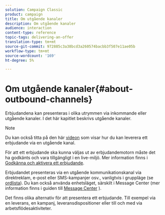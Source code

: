 ```yaml
---
solution: Campaign Classic
product: campaign
title: Om utgående kanaler
description: Om utgående kanaler
audience: interaction
content-type: reference
topic-tags: delivering-an-offer
translation-type: tm+mt
source-git-commit: 972885c3a38bcd3a260574bacbb3f507e11ae05b
workflow-type: tm+mt
source-wordcount: '169'
ht-degree: 5%

---
```



# Om utgående kanaler{#about-outbound-channels}

Erbjudandena kan presenteras i olika utrymmen via inkommande eller utgående kanaler. I det här kapitlet beskrivs utgående kanaler.

>[!NOTE]
>
>Du kan också titta på den här [videon](https://helpx.adobe.com/campaign/classic/how-to/deliver-an-offer-on-outbound-channel-in-acv6.html?playlist=/ccx/v1/collection/product/campaign/classic/segment/digital-marketers/explevel/intermediate/applaunch/get-started/collection.ccx.js&amp;ref=helpx.adobe.com) som visar hur du kan leverera ett erbjudande via en utgående kanal.

För att ett erbjudande ska kunna väljas ut av erbjudandemotorn måste det ha godkänts och vara tillgängligt i en live-miljö. Mer information finns i [Godkänna och aktivera ett erbjudande](../../interaction/using/approving-and-activating-an-offer.md).

Erbjudandet presenteras via en utgående kommunikationskanal via direktreklam, e-post eller SMS-kampanjer osv., vanligtvis i gruppläge (se [ordlista](../../interaction/using/glossary.md)). Du kan också använda enhetsläget, särskilt i Message Center (mer information finns i guiden till [Message Center](../../message-center/using/about-transactional-messaging.md) ).

Det finns olika alternativ för att presentera ett erbjudande. Till exempel via en leverans, en kampanj, leveransdispositioner eller till och med via arbetsflödesaktiviteter.
